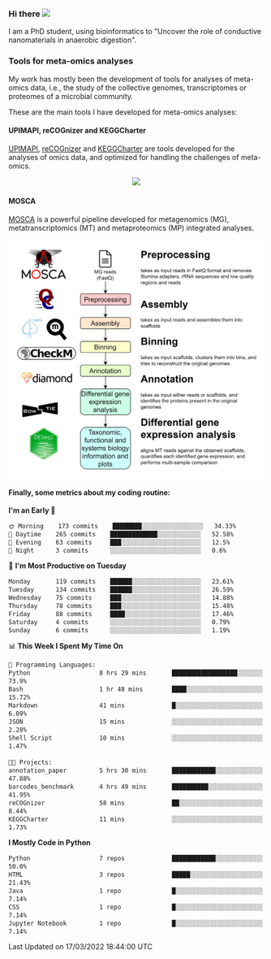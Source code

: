 ### Hi there <img src="https://media.giphy.com/media/hvRJCLFzcasrR4ia7z/giphy.gif" width="25px">

I am a PhD student, using bioinformatics to "Uncover the role of conductive nanomaterials in anaerobic digestion".

### Tools for meta-omics analyses

My work has mostly been the development of tools for analyses of meta-omics data, i.e., the study of the collective genomes, transcriptomes or proteomes of a microbial community.

These are the main tools I have developed for meta-omics analyses:

#### UPIMAPI, reCOGnizer and KEGGCharter

[UPIMAPI](https://github.com/iquasere/UPIMAPI), [reCOGnizer](https://github.com/iquasere/reCOGnizer) and [KEGGCharter](https://github.com/iquasere/KEGGCharter) are tools developed for the analyses of omics data, and optimized for handling the challenges of meta-omics.

<p align="center">
    <img src="assets/annotation_paper.png">
</p>

#### MOSCA

[MOSCA](https://github.com/iquasere/MOSCA) is a powerful pipeline developed for metagenomics (MG), metatranscriptomics (MT) and metaproteomics (MP) integrated analyses.

<p align="center">
    <img src="assets/mosca_workflow.png" align="center" width="700">
</p>


#### Finally, some metrics about my coding routine:

<!--START_SECTION:waka-->
**I'm an Early 🐤** 

```text
🌞 Morning    173 commits    ████████░░░░░░░░░░░░░░░░░   34.33% 
🌆 Daytime    265 commits    █████████████░░░░░░░░░░░░   52.58% 
🌃 Evening    63 commits     ███░░░░░░░░░░░░░░░░░░░░░░   12.5% 
🌙 Night      3 commits      ░░░░░░░░░░░░░░░░░░░░░░░░░   0.6%

```
📅 **I'm Most Productive on Tuesday** 

```text
Monday       119 commits    ██████░░░░░░░░░░░░░░░░░░░   23.61% 
Tuesday      134 commits    ██████░░░░░░░░░░░░░░░░░░░   26.59% 
Wednesday    75 commits     ███░░░░░░░░░░░░░░░░░░░░░░   14.88% 
Thursday     78 commits     ███░░░░░░░░░░░░░░░░░░░░░░   15.48% 
Friday       88 commits     ████░░░░░░░░░░░░░░░░░░░░░   17.46% 
Saturday     4 commits      ░░░░░░░░░░░░░░░░░░░░░░░░░   0.79% 
Sunday       6 commits      ░░░░░░░░░░░░░░░░░░░░░░░░░   1.19%

```


📊 **This Week I Spent My Time On** 

```text
💬 Programming Languages: 
Python                   8 hrs 29 mins       ██████████████████░░░░░░░   73.9% 
Bash                     1 hr 48 mins        ████░░░░░░░░░░░░░░░░░░░░░   15.72% 
Markdown                 41 mins             █░░░░░░░░░░░░░░░░░░░░░░░░   6.09% 
JSON                     15 mins             ░░░░░░░░░░░░░░░░░░░░░░░░░   2.28% 
Shell Script             10 mins             ░░░░░░░░░░░░░░░░░░░░░░░░░   1.47%

🐱‍💻 Projects: 
annotation_paper         5 hrs 30 mins       ████████████░░░░░░░░░░░░░   47.88% 
barcodes_benchmark       4 hrs 49 mins       ██████████░░░░░░░░░░░░░░░   41.95% 
reCOGnizer               58 mins             ██░░░░░░░░░░░░░░░░░░░░░░░   8.44% 
KEGGCharter              11 mins             ░░░░░░░░░░░░░░░░░░░░░░░░░   1.73%

```

**I Mostly Code in Python** 

```text
Python                   7 repos             ████████████░░░░░░░░░░░░░   50.0% 
HTML                     3 repos             █████░░░░░░░░░░░░░░░░░░░░   21.43% 
Java                     1 repo              █░░░░░░░░░░░░░░░░░░░░░░░░   7.14% 
CSS                      1 repo              █░░░░░░░░░░░░░░░░░░░░░░░░   7.14% 
Jupyter Notebook         1 repo              █░░░░░░░░░░░░░░░░░░░░░░░░   7.14%

```



 Last Updated on 17/03/2022 18:44:00 UTC
<!--END_SECTION:waka-->
